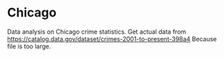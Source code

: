 # Chicago

Data analysis on Chicago crime statistics. Get actual data from 
https://catalog.data.gov/dataset/crimes-2001-to-present-398a4
Because file is too large.
